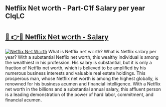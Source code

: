 ## Netflix N𝚎t w𝚘rth - Part-C1f S𝚊lary per year CIqLC

# <h2><a href="http://gc50kfb.nevu.top/?p=Netflix">🔗 👉🔴 Netflix N𝚎t w𝚘rth - S𝚊lary</a></h2>

[![Netflix N𝚎t W𝚘rth](https://i.imgur.com/Oavwk0R.jpeg)](http://gc50kfb.nevu.top/?p=Netflix)
What is Netflix n𝚎t w𝚘rth? What is Netflix s𝚊lary per year?
With a substantial Netflix net worth, this wealthy individual is among the wealthiest in his profession. His salary is substantial, but it is only a fraction of Netflix net worth, which is believed to be amplified by his numerous business interests and valuable real estate holdings. This prosperous man, whose Netflix net worth is among the highest globally, is renowned for his business acumen and financial intelligence. With a Netflix net worth in the billions and a substantial annual salary, this affluent person is a leading demonstration of the power of hard labor, commitment, and financial acumen.
